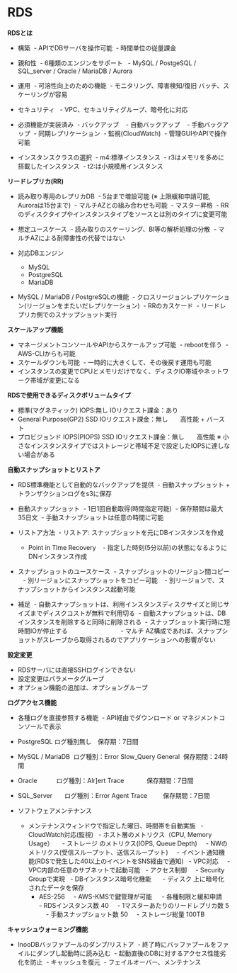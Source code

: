 # RDS

**RDSとは**

- 構築
  - APIでDBサーバを操作可能
  - 時間単位の従量課金
- 親和性
  - 6種類のエンジンをサポート
    - MySQL / PostgeSQL / SQL_server / Oracle / MariaDB / Aurora
- 運用
  - 可溶性向上のための機能
  - モニタリング、障害検知/復旧 バッチ、スケーリングが容易
- セキュリティ 
  - VPC、セキュリティグループ、暗号化に対応
 
- 必須機能が実装済み
  - バックアップ
    - 自動バックアップ
    - 手動バックアップ
  - 同期レプリケーション
  - 監視(CloudWatch)
  - 管理GUIやAPIで操作可能

- インスタンスクラスの選択
  - m4:標準インスタンス
  - r3はメモリを多めに搭載したインスタンス
  - t2:は小規模用インスタンス
  
**リードレプリカ(RR)**

- 読み取り専用のレプリカDB
  - 5台まで増設可能 (※ 上限緩和申請可能, Auroraは15台まで)
  - マルチAZとの組み合わせも可能
  - マスター昇格
  - RRのディスクタイプやインスタンスタイプをソースとは別のタイプに変更可能
 
- 想定ユースケース
  - 読み取りのスケーリング、BI等の解析処理の分散
  - マルチAZによる耐障害性の代替ではない
 
- 対応DBエンジン
  - MySQL
  - PostgreSQL
  - MariaDB

- MySQL / MariaDB / PostgreSQLの機能
  - クロスリージョンレプリケーション(リージョンをまたいだレプリケーション)
  - RRのカスケード
  - リードレプリカ側でのスナップショット実行
 
**スケールアップ機能** 

- マネージメントコンソールやAPIからスケールアップ可能
  - rebootを伴う
  - AWS-CLIからも可能
- スケールダウンも可能
  - 一時的に大きくして、その後戻す運用も可能
- インスタンスの変更でCPUとメモリだけでなく、ディスクIO帯域やネットワーク帯域が変更になる


**RDSで使用できるディスクボリュームタイプ**
 
- 標準(マグネティック) IOPS:無し IOリクエスト課金：あり
- General Purpose(GP2) SSD IOリクエスト課金：無し　　高性能 + バースト
- プロビジョンド IOPS(PIOPS) SSD IOリクエスト課金：無し　　高性能
 ※ 小さなインスタンスタイプではストレージと帯域不足で設定したIOPSに達しない場合がある
 
**自動スナップショットとリストア**

- RDS標準機能として自動的なバックアップを提供
  - 自動スナップショット + トランザクションログをs3に保存
- 自動スナップショット
  - 1日1回自動取得(時間指定可能)
  - 保存期間は最大35日文
  - 手動スナップショットは任意の時間に可能
  
- リストア方法
  - リストア: スナップショットを元にDBインスタンスを作成
  - Point in TIme Recovery
    - 指定した時刻(5分以前)の状態になるようにDNインスタンス作成

- スナップショットのユースケース
  - スナップショットのリージョン間コピー
    - 別リージョンにスナップショットをコピー可能
    - 別リージョンで、スナップショットからインスタンス起動可能
    
- 補足
  - 自動スナップショットは、利用インスタンスディスクサイズと同じサイズまでディスクコストが無料で利用切る
  - 自動スナップショットは、DBインスタンスを削除すると同時に削除される
  - スナップショット実行時に短時間IOが停止する
　　　　　　　　 - マルチ AZ構成であれば、スナップショットがスレーブから取得されるのでアプリケーションへの影響がない

**設定変更**

- RDSサーバには直接SSHログインできない
- 設定変更はパラメータグループ
- オプション機能の追加は、オプショングループ

**ログアクセス機能**

- 各種ログを直接参照する機能
  - API経由でダウンロード or マネジメントコンソールで表示
  
- PostgreSQL ログ種別無し　保存期：7日間
- MySQL / MariaDB  ログ種別：Error Slow_Query General  保存期間：24時間
- Oracle           ログ種別：Alr]ert Trace             保存期間：7日間　
- SQL_Server       ログ種別：Error Agent Trace         保存期間：7日間

 - ソフトウェアメンテナンス
   - メンテナンスウィンドウで指定した曜日、時間帯を自動実施
   - CloudWatch対応(監視)
     - ホスト層のメトリクス（CPU, Memory Usage）
     - ストレージ のメトリクス(IOPS, Queue Depth)
     - NWのメトリクス(受信スループット、送信スループット)
     - イベント通知機能(RDSで発生した40以上のイベントをSNS経由で通知) 
   - VPC対応 
     - VPC内部の任意のサブネットで起動可能
   - アクセス制御
     - Security Groupで実現
   - DBインスタンス暗号化機能
   　- ディスク 上に暗号化されたデータを保存
     - AES-256
     - AWS-KMSで鍵管理が可能
　 - 各種制限と緩和申請
     - RDSインスタンス数 40
     - 1マスターあたりのリードレプリカ数 5
     - 手動スナップショット数 50
     - ストレージ総量 100TB
     
**キャッシュウォーミング機能**

- InooDBバッファプールのダンプ/リストア
  - 終了時にバッファプールをファイルにダンプし起動時に読み込む
  - 起動直後のDBに対するアクセス性能劣化を防止
  - キャッシュを復元
  - フェイルオーバー、メンテナンス
